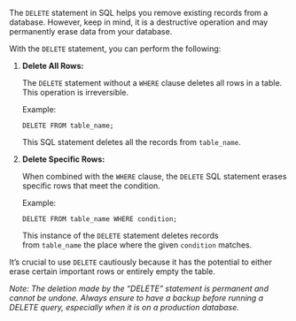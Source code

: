 

The `DELETE` statement in SQL helps you remove existing records from a database. However, keep in mind, it is a destructive operation and may permanently erase data from your database.

With the `DELETE` statement, you can perform the following:

1. **Delete All Rows:**
    
    The `DELETE` statement without a `WHERE` clause deletes all rows in a table. This operation is irreversible.
    
    Example:
    
    ```
    DELETE FROM table_name;
    ```
    
    This SQL statement deletes all the records from `table_name`.
    
2. **Delete Specific Rows:**
    
    When combined with the `WHERE` clause, the `DELETE` SQL statement erases specific rows that meet the condition.
    
    Example:
    
    ```
    DELETE FROM table_name WHERE condition;
    ```
    
    This instance of the `DELETE` statement deletes records from `table_name` the place where the given `condition` matches.
    

It’s crucial to use `DELETE` cautiously because it has the potential to either erase certain important rows or entirely empty the table.

_Note: The deletion made by the “DELETE” statement is permanent and cannot be undone. Always ensure to have a backup before running a DELETE query, especially when it is on a production database._